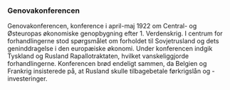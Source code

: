 ### Genovakonferencen


Genovakonferencen, konference i april-maj 1922 om Central- og Østeuropas økonomiske genopbygning efter 1. Verdenskrig. I centrum for forhandlingerne stod spørgsmålet om forholdet til Sovjetrusland og dets geninddragelse i den europæiske økonomi. Under konferencen indgik Tyskland og Rusland Rapallotraktaten, hvilket vanskeliggjorde forhandlingerne. Konferencen brød endeligt sammen, da Belgien og Frankrig insisterede på, at Rusland skulle tilbagebetale førkrigslån og -investeringer.